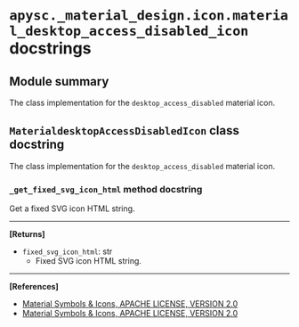 # `apysc._material_design.icon.material_desktop_access_disabled_icon` docstrings

## Module summary

The class implementation for the `desktop_access_disabled` material icon.

## `MaterialdesktopAccessDisabledIcon` class docstring

The class implementation for the `desktop_access_disabled` material icon.

### `_get_fixed_svg_icon_html` method docstring

Get a fixed SVG icon HTML string.<hr>

**[Returns]**

- `fixed_svg_icon_html`: str
  - Fixed SVG icon HTML string.

<hr>

**[References]**

- [Material Symbols & Icons, APACHE LICENSE, VERSION 2.0](https://fonts.google.com/icons?icon.size=24&icon.color=%23e8eaed)
- [Material Symbols & Icons, APACHE LICENSE, VERSION 2.0](https://www.apache.org/licenses/LICENSE-2.0.html)